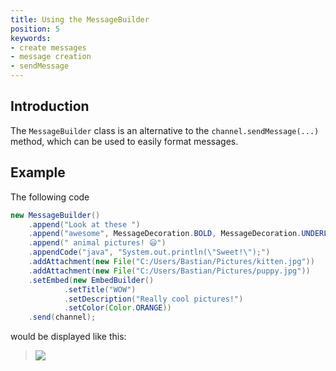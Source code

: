 ```yaml
---
title: Using the MessageBuilder
position: 5
keywords:
- create messages
- message creation
- sendMessage
---
```


## Introduction

The `MessageBuilder` class is an alternative to the `channel.sendMessage(...)` method, which can be used to easily format messages.

## Example

The following code
```java
new MessageBuilder()
    .append("Look at these ")
    .append("awesome", MessageDecoration.BOLD, MessageDecoration.UNDERLINE)
    .append(" animal pictures! 😃")
    .appendCode("java", "System.out.println(\"Sweet!\");")
    .addAttachment(new File("C:/Users/Bastian/Pictures/kitten.jpg"))
    .addAttachment(new File("C:/Users/Bastian/Pictures/puppy.jpg"))
    .setEmbed(new EmbedBuilder()
            .setTitle("WOW")
            .setDescription("Really cool pictures!")
            .setColor(Color.ORANGE))
    .send(channel);
```
would be displayed like this:
> ![](https://i.imgur.com/AP1cjDf.png)